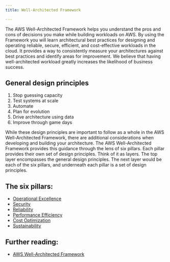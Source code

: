 ```yaml
---
title: Well-Architected Framework

---
```


The AWS Well-Architected Framework helps you understand the pros and cons of decisions you make while building workloads on AWS. By using the Framework you will learn architectural best practices for designing and operating reliable, secure, efficient, and cost-effective workloads in the cloud. It provides a way to consistently measure your architectures against best practices and identify areas for improvement. We believe that having well-architected workload greatly increases the likelihood of business success.

## General design principles

1. Stop guessing capacity
2. Test systems at scale
3. Automate
4. Plan for evolution
5. Drive architecture using data
6. Improve through game days

While these design principles are important to follow as a whole in the AWS Well-Architected Framework, there are additional considerations when developing and building your architecture. The AWS Well-Architected Framework provides this guidance through the lens of six pillars. Each pillar provides their own set of design principles. Think of it as layers. The top layer encompasses the general design principles. The next layer would be each of the six pillars, and underneath each pillar is a set of design principles.

## The six pillars:

- [Operational Excellence](https://docs.aws.amazon.com/wellarchitected/latest/operational-excellence-pillar/operational-excellence-pillar.html)
- [Security](https://docs.aws.amazon.com/wellarchitected/latest/security-pillar/index.html)
- [Reliability](https://docs.aws.amazon.com/wellarchitected/latest/reliability-pillar/foundations.html)
- [Performance Efficiency](https://docs.aws.amazon.com/wellarchitected/latest/performance-efficiency-pillar/foundations.html)
- [Cost Optimization](https://docs.aws.amazon.com/wellarchitected/latest/cost-optimization-pillar/foundations.html)
- [Sustainability](https://docs.aws.amazon.com/wellarchitected/latest/sustainability-pillar/foundations.html)

## Further reading:

- [AWS Well-Architected Framework](https://docs.aws.amazon.com/wellarchitected/latest/reliability-pillar/welcome.html)
